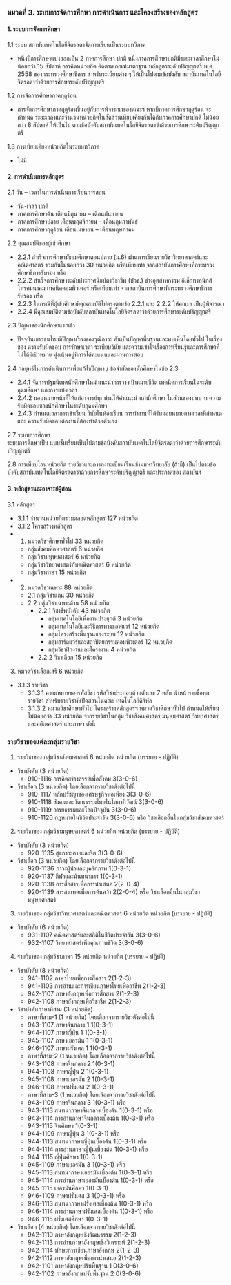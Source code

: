 ### หมวดที่ 3. ระบบการจัดการศึกษา การดำเนินการ และโครงสร้างของหลักสูตร
#### 1. ระบบการจัดการศึกษา 

1.1 ระบบ สถาบันเทคโนโลยีจิตรลดาจัดการเรียนเป็นระบบทวิภาค 
- หนึ่งปีการศึกษาแบ่งออกเป็น 2 ภาคการศึกษา ปกติ หนึ่งภาคการศึกษาปกติมีระยะเวลาศึกษาไม่น้อยกว่า 15 สัปดาห์ การคิดหน่วยกิต คิดตามเกณฑ์มาตรฐาน หลักสูตรระดับปริญญาตรี พ.ศ. 2558 ของกระทรวงศึกษาธิการ สำหรับระเบียบต่าง ๆ ให้เป็นไปตามข้อบังคับ สถาบันเทคโนโลยีจิตรลดาว่าด้วยการศึกษาระดับปริญญาตรี

 1.2 การจัดการศึกษาภาคฤดูร้อน 
 - การจัดการศึกษาภาคฤดูร้อนขึ้นอยู่กับการพิจารณาของคณะฯ หากมีภาคการศึกษาฤดูร้อน จะกำหนด ระยะเวลาและจำนวนหน่วยกิตในสัดส่วนเทียบเคียงกันได้กับภาคการศึกษาปกติ ไม่น้อยกว่า 8 สัปดาห์ ให้เป็นไป ตามข้อบังคับสถาบันเทคโนโลยีจิตรลดาว่าด้วยการศึกษาระดับปริญญาตรี

 1.3 การเทียบเคียงหน่วยกิตในระบบทวิภาค  
 - ไม่มี

 #### 2. การดำเนินการหลักสูตร
 2.1 วัน – เวลาในการดำเนินการเรียนการสอน 
 - วัน-เวลา ปกติ 
 - ภาคการศึกษาต้น เดือนมิถุนายน – เดือนกันยายน 
 - ภาคการศึกษาปลาย  เดือนพฤศจิกายน – เดือนกุมภาพันธ์ 
 - ภาคการศึกษาฤดูร้อน  เดือนเมษายน – เดือนพฤษภาคม
 
 2.2 คุณสมบัติของผู้เข้าศึกษา 
 - 2.2.1 สำเร็จการศึกษามัธยมศึกษาตอนปลาย (ม.6) ผ่านการเรียนรายวิชาวิทยาศาสตร์และคณิตศาสตร์ รวมกันไม่น้อยกว่า 30 หน่วยกิต หรือเทียบเท่า จากสถาบันการศึกษาที่กระทรวงศึกษาธิการรับรอง หรือ
 - 2.2.2 สำเร็จการศึกษาระดับประกาศนียบัตรวิชาชีพ (ปวช.) ช่างอุตสาหกรรม อิเล็กทรอนิกส์ โทรคมนาคม เทคนิคคอมพิวเตอร์ หรือเทียบเท่า จากสถาบันการศึกษาที่กระทรวงศึกษาธิการรับรอง หรือ
 - 2.2.3 ในกรณีที่ผู้เข้าศึกษามีคุณสมบัติไม่ตรงตามข้อ 2.2.1 และ 2.2.2 ให้คณะฯ เป็นผู้พิจารณา 
 - 2.2.4 มีคุณสมบัติตามข้อบังคับสถาบันเทคโนโลยีจิตรลดาว่าด้วยการศึกษาระดับปริญญาตรี


2.3 ปัญหาของนักศึกษาแรกเข้า 
- ปัจจุบันเยาวชนไทยมีปัญหาเรื่องของวุฒิภาวะ อันเป็นปัญหาพื้นฐานและพบเห็นโดยทั่วไป ในเรื่องของ ความรับผิดชอบ การรักษาเวลา ระเบียบวินัย และความเข้าใจเรื่องการเรียนรู้และการศึกษาที่ไม่ได้มีเป้าหมาย มุ่งเน้นอยู่ที่การได้คะแนนและผ่านการสอบ

 2.4 กลยุทธ์ในการดำเนินการเพื่อแก้ไขปัญหา / ข้อจำกัดของนักศึกษาในข้อ 2.3 
 - 2.4.1 จัดการปฐมนิเทศนักศึกษาใหม่ แนะนำการวางเป้าหมายชีวิต เทคนิคการเรียนในระดับอุดมศึกษา และการแบ่งเวลา
 - 2.4.2 มอบหมายหน้าที่ให้แก่อาจารย์ทุกท่านให้คำแนะนำแก่นักศึกษา ในส่วนของบทบาท        ความรับผิดชอบของนักศึกษาในระดับอุดมศึกษา
 - 2.4.3 กำหนดเวลาการเข้าเรียน วินัยในห้องเรียน การทำงานที่ได้รับมอบหมายตามเวลาที่กำหนด และ ความรับผิดชอบต่องานที่ต้องทำด้วยตัวเอง

2.7 ระบบการศึกษา  
ระบบการศึกษาเป็น แบบชั้นเรียนเป็นไปตามข้อบังคับสถาบันเทคโนโลยีจิตรลดาว่าด้วยการศึกษาระดับ ปริญญาตรี

2.8 การเทียบโอนหน่วยกิต รายวิชาและการลงทะเบียนเรียนข้ามมหาวิทยาลัย (ถ้ามี)
เป็นไปตามข้อบังคับสถาบันเทคโนโลยีจิตรลดาว่าด้วยการศึกษาระดับปริญญาตรี และประกาศของ สถาบันฯ

#### 3. หลักสูตรและอาจารย์ผู้สอน
3.1 หลักสูตร 
- 3.1.1 จำนวนหน่วยกิตรวมตลอดหลักสูตร  127 หน่วยกิต 
- 3.1.2 โครงสร้างหลักสูตร
 - 1) หมวดวิชาศึกษาทั่วไป 33 หน่วยกิต 
    - กลุ่มสังคมศึกษาศาสตร์  6 หน่วยกิต
    - กลุ่มวิชามนุษยศาสตร์ 6 หน่วยกิต
    - กลุ่มวิชาวิทยาศาสตร์กับคณิตศาสตร์ 6 หน่วยกิต
    - กลุ่มวิชาภาษา 15 หน่วยกิต
 - 2) หมวดวิชาเฉพาะ 88 หน่วยกิต 
    - 2.1 กลุ่มวิชาแกน 30 หน่วยกิต
    - 2.2 กลุ่มวิชาเฉพาะด้าน 58 หน่วยกิต    
        - 2.2.1 วิชาชีพบังคับ 43 หน่วยกิต
            - กลุ่มเทคโนโลยีเพื่องานประยุกต์ 3 หน่วยกิต
            - กลุ่มเทคโนโลยีและวิธีการทางซอฟแวร์ 12 หน่วยกิต
            - กลุ่มโครงสร้างพื้นฐานของระบบ 12 หน่วยกิต
            - กลุ่มฮาร์ดแวร์และสถาปัตยกรรมคอมพิวเตอร์ 12 หน่วยกิต
            - กลุ่มวิชาฝึกงานและโครงงาน 4 หน่วยกิต    
        - 2.2.2 วิชาเลือก 15 หน่วยกิต
 3) หมวดวิชาเลือกเสรี 6 หน่วยกิต
 - 3.1.3 รายวิชา 
    - 3.1.3.1 ความหมายของรหัสวิชา 
    รหัสวิชาประกอบด้วยตัวเลข 7 หลัก นำหน้ารายชื่อทุกรายวิชา สำหรับรายวิชาที่เปิดสอนในคณะ เทคโนโลยีดิจิทัล 
    - 3.1.3.2 หมวดวิชาศึกษาทั่วไป โครงสร้างหลักสูตรฯ หมวดวิชาศึกษาทั่วไป กำหนดให้เรียนไม่น้อยกว่า 33 หน่วยกิต จากรายวิชาในกลุ่ม วิชาสังคมศาสตร์ มนุษยศาสตร์ วิทยาศาสตร์และคณิตศาสตร์ และภาษา ดังนี้

### รายวิชาของแต่ละกลุ่มรายวิชา
1. รายวิชาของ กลุ่มวิชาสังคมศาสตร์  6 หน่วยกิต หน่วยกิต 
(บรรยาย - ปฏิบัติ) 
- วิชาบังคับ (3 หน่วยกิต) 
    - 910-1116 การคิดสร้างสรรค์เพื่อสังคม 3(3-0-6) 
- วิชาเลือก (3 หน่วยกิต) โดยเลือกจากรายวิชาดังต่อไปนี้
    - 910-1117 หลักปรัชญาของเศรษฐกิจพอเพียง  3(3-0-6) 
    - 910-1118 สังคมและวัฒนธรรมไทยในโลกาภิวัฒน์ 3(3-0-6) 
    - 910-1119 อารยธรรมและโลกปัจจุบัน 3(3-0-6) 
    - 910-1120 กฎหมายในชีวิตประจำวัน  3(3-0-6) หรือ วิชาเลือกอื่นในกลุ่มวิชาสังคมศาสตร์

2. รายวิชาของ กลุ่มวิชามนุษยศาสตร์  6 หน่วยกิต หน่วยกิต 
(บรรยาย - ปฏิบัติ) 
- วิชาบังคับ (3 หน่วยกิต) 
    - 920-1135 สุขภาวะกายและจิต 3(3-0-6) 
- วิชาเลือก (3 หน่วยกิต) โดยเลือกจากรายวิชาดังต่อไปนี้
    - 920-1136 ภาวะผู้นำและบุคลิกภาพ  1(0-3-1) 
    - 920-1137 กีฬาและนันทนาการ 1(0-3-1) 
    - 920-1138 การสื่อสารเพื่อการนำเสนอ 2(2-0-4) 
    - 920-1139  สารสนเทศเพื่อการค้นคว้า 2(2-0-4) หรือ วิชาเลือกอื่นในกลุ่มวิชามนุษยศาสตร์

3. รายวิชาของ กลุ่มวิชาวิทยาศาสตร์และคณิตศาสตร์  6 หน่วยกิต หน่วยกิต 
(บรรยาย - ปฏิบัติ) 
- วิชาบังคับ (6 หน่วยกิต)
    - 931-1107  คณิตศาสตร์และสถิติในชีวิตประจำวัน 3(3-0-6) 
    - 932-1107 วิทยาศาสตร์เพื่อคุณภาพชีวิต 3(3-0-6)

4. รายวิชาของ กลุ่มวิชาภาษา 15 หน่วยกิต หน่วยกิต 
(บรรยาย - ปฏิบัติ) 
- วิชาบังคับ (8 หน่วยกิต)
    - 941-1102 ภาษาไทยเพื่อการสื่อสาร  2(1-2-3) 
    - 941-1103 การอ่านและการเขียนภาษาไทยเพื่ออาชีพ  2(1-2-3)
    - 942-1107 ภาษาอังกฤษเพื่อการสื่อสาร 2(1-2-3) 
    - 942-1108 ภาษาอังกฤษเพื่อวิชาชีพ  2(1-2-3)
- วิชาบังคับภาษาที่สาม (3 หน่วยกิต) 
    - ภาษาที่สาม-1 (1 หน่วยกิต) โดยเลือกจากรายวิชาดังต่อไปนี้ 
    - 943-1107 ภาษาจีนกลาง 1  1(0-3-1) 
    - 944-1107 ภาษาญี่ปุ่น 1 1(0-3-1) 
    - 945-1107 ภาษาเยอรมัน 1  1(0-3-1) 
    - 946-1107 ภาษาฝรั่งเศส 1  1(0-3-1) 
    - ภาษาที่สาม-2 (1 หน่วยกิต) โดยเลือกจากรายวิชาดังต่อไปนี้ 
    - 943-1108 ภาษาจีนกลาง 2  1(0-3-1) 
    - 944-1108 ภาษาญี่ปุ่น 2 1(0-3-1) 
    - 945-1108 ภาษาเยอรมัน 2  1(0-3-1) 
    - 946-1108 ภาษาฝรั่งเศส 2  1(0-3-1) 
    - ภาษาที่สาม-3 (1 หน่วยกิต) โดยเลือกจากรายวิชาดังต่อไปนี้ 
    - 943-1109 ภาษาจีนกลาง 3  1(0-3-1) หรือ 
    - 943-1113 สนทนาภาษาจีนกลางเบื้องต้น  1(0-3-1) หรือ  
    - 943-1114 การอ่านภาษาจีนกลางเบื้องต้น  1(0-3-1) หรือ  
    - 943-1115 จีนศึกษา 1(0-3-1) 
    - 944-1109 ภาษาญี่ปุ่น 3 1(0-3-1) หรือ 
    - 944-1113 สนทนาภาษาญี่ปุ่นเบื้องต้น  1(0-3-1) หรือ  
    - 944-1114 การอ่านภาษาญี่ปุ่นเบื้องต้น  1(0-3-1) หรือ  
    - 944-1115 ญี่ปุ่นศึกษา 1(0-3-1) 
    - 945-1109 ภาษาเยอรมัน 3  1(0-3-1) หรือ 
    - 945-1113 สนทนาภาษาเยอรมันเบื้องต้น  1(0-3-1) หรือ  
    - 945-1114 การอ่านภาษาเยอรมันเบื้องต้น  1(0-3-1) หรือ  
    - 945-1115 เยอรมันศึกษา  1(0-3-1) 
    - 946-1109 ภาษาฝรั่งเศส 3  1(0-3-1) หรือ 
    - 946-1113 สนทนาภาษาฝรั่งเศสเบื้องต้น  1(0-3-1) หรือ  
    - 946-1114 การอ่านภาษาฝรั่งเศสเบื้องต้น  1(0-3-1) หรือ  
    - 946-1115 ฝรั่งเศสศึกษา  1(0-3-1) 
- วิชาเลือก (4 หน่วยกิต) โดยเลือกจากรายวิชาดังต่อไปนี้
    - 942-1110 ภาษาอังกฤษเชิงวัฒนธรรม 2(1-2-3) 
    - 942-1113 การอ่านภาษาอังกฤษเชิงวิเคราะห์  2(1-2-3)
    - 942-1114 ทักษะการเขียนภาษาอังกฤษ 2(1-2-3) 
    - 942-1112 ภาษาอังกฤษเพื่อการนำเสนอ 2(1-2-3) 
    - 942-1101 ภาษาอังกฤษปรับพื้นฐาน 1 0(3-0-6) 
    - 942-1102 ภาษาอังกฤษปรับพื้นฐาน 2 0(3-0-6)

